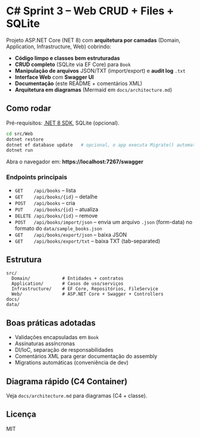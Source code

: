 
# C# Sprint 3 – Web CRUD + Files + SQLite

Projeto ASP.NET Core (NET 8) com **arquitetura por camadas** (Domain, Application, Infrastructure, Web) cobrindo:
- **Código limpo e classes bem estruturadas**
- **CRUD completo** (SQLite via EF Core) para `Book`
- **Manipulação de arquivos** JSON/TXT (import/export) e **audit log** `.txt`
- **Interface Web** com **Swagger UI**
- **Documentação** (este README + comentários XML)
- **Arquitetura em diagramas** (Mermaid em `docs/architecture.md`)

## Como rodar

Pré-requisitos: [.NET 8 SDK](https://dotnet.microsoft.com/), SQLite (opcional).

```bash
cd src/Web
dotnet restore
dotnet ef database update   # opcional, o app executa Migrate() automaticamente
dotnet run
```

Abra o navegador em: **https://localhost:7267/swagger**

### Endpoints principais

- `GET    /api/books` – lista
- `GET    /api/books/{id}` – detalhe
- `POST   /api/books` – cria
- `PUT    /api/books/{id}` – atualiza
- `DELETE /api/books/{id}` – remove
- `POST   /api/books/import/json` – envia um arquivo `.json` (form-data) no formato do `data/sample_books.json`
- `GET    /api/books/export/json` – baixa JSON
- `GET    /api/books/export/txt` – baixa TXT (tab-separated)

## Estrutura
```
src/
  Domain/            # Entidades + contratos
  Application/       # Casos de uso/serviços
  Infrastructure/    # EF Core, Repositórios, FileService
  Web/               # ASP.NET Core + Swagger + Controllers
docs/
data/
```

## Boas práticas adotadas
- Validações encapsuladas em `Book`
- Assinaturas assíncronas
- DI/IoC, separação de responsabilidades
- Comentários XML para gerar documentação do assembly
- Migrations automáticas (conveniência de dev)

## Diagrama rápido (C4 Container)

Veja `docs/architecture.md` para diagramas (C4 + classe).

## Licença
MIT
